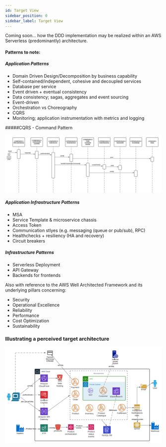 ```yaml
---
id: Target View
sidebar_position: 0
sidebar_label: Target View
---
```


Coming soon... how the DDD implementation may be realized within an AWS Serverless (predominantly) architecture.

#### Patterns to note:

##### Application Patterns
* Domain Driven Design/Decomposition by business capability
* Self-contained/independent, cohesive and decoupled services
* Database per service
* Event driven + eventual consistency
* Data consistency; sagas, aggregates and event sourcing
* Event-driven
* Orchestration vs Choreography
* CQRS
* Monitoring; application instrumentation with metrics and logging

#####CQRS - Command Pattern

![CQRS Command Pattern](cqrs-order-cmd.svg)


##### Application Infrastructure Patterns
* MSA
* Service Template & microservice chassis
* Access Token
* Communication stlyes (e.g. messaging (queue or pub/sub), RPC)
* Healthchecks + resiliency (HA and recovery)
* Circuit breakers

##### Infrastructure Patterns
* Serverless Deployment
* API Gateway
* Backends for frontends

Also with reference to the AWS Well Architected Framework and its underlying pillars concerning:
* Security
* Operational Excellence
* Reliability
* Performance
* Cost Optimization
* Sustainability

### Illustrating a perceived target architecture

![Implementation View](tbs-implementation.svg)


